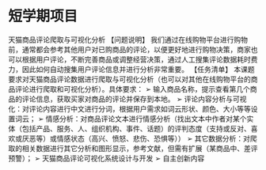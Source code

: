 # 短学期项目

天猫商品评论爬取与可视化分析
【问题说明】
我们通过在线购物平台进行购物前，通常都会参考其他用户对已购商品的评论，以便更好地进行购物决策，商家也可以根据用户评论，不断完善商品或调整经营决策，通过人工搜集评论数据耗时费力，因此如何自动搜集用户评论信息并进行分析非常重要。
【任务清单】
本课题要求对天猫商品评论数据进行爬取与可视化分析（也可以对其他在线购物平台的商品评论进行爬取和可视化分析）。具体要求：
➢ 输入商品名称，提示查看第几个商品的评论信息，获取买家对商品的评论并保存到本地。
➢ 评论内容分析与可视化：对评论内容进行中文进行分词，根据用户需求如词云形状、颜色、大小等等设置词云；
➢ 情感分析：对商品评论文本进行情感分析（找出文本中作者对某个实体（包括产品、服务、人、组织机构、事件、话题）的评判态度（支持或反对、喜欢或厌恶等）或情感状态（高兴、愤怒、悲伤、恐惧等））
➢ 其它数据分析：对爬取的相关数据进行其它分析和图形显示，参考文献，但需有扩展（某商品中、差评预警）；
➢ 天猫商品评论可视化系统设计与开发
➢ 自主创新内容
